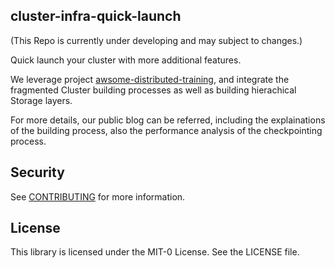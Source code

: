 ## cluster-infra-quick-launch

(This Repo is currently under developing and may subject to changes.)

Quick launch your cluster with more additional features.

We leverage project [awsome-distributed-training](https://github.com/aws-samples/awsome-distributed-training), and integrate the fragmented Cluster building processes as well as building hierachical Storage layers.

For more details, our public blog can be referred, including the explainations of the building process, also the performance analysis of the checkpointing process.



## Security

See [CONTRIBUTING](CONTRIBUTING.md#security-issue-notifications) for more information.

## License

This library is licensed under the MIT-0 License. See the LICENSE file.

